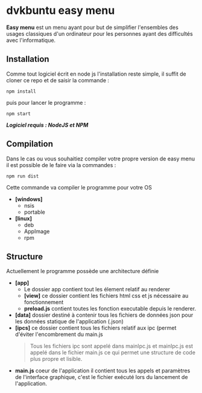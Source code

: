 # dvkbuntu easy menu

**Easy menu** est un menu ayant pour but de simplifier l'ensembles des usages classiques d'un ordinateur pour les personnes ayant des difficultés avec l'informatique. 


## Installation

Comme tout logiciel écrit en node js l'installation reste simple, il suffit de cloner ce repo et de saisir la commande :
```
npm install
```
puis pour lancer le programme :
```
npm start
```

***Logiciel requis : NodeJS et NPM***

## Compilation

Dans le cas ou vous souhaitiez compiler votre propre version de easy menu il est possible de le faire via la commandes :
```
npm run dist
```
Cette commande va compiler le programme pour votre OS
- **[windows]**
	- nsis
	- portable
- **[linux]**
	- deb
	- AppImage
	- rpm

## Structure

Actuellement le programme possède une architecture définie

- **[app]**
	- Le dossier app contient tout les élement relatif au renderer
	- **[view]** ce dossier contient les fichiers html css et js nécessaire au fonctionnement
	- **preload.js** contient toutes les fonction executable depuis le renderer.
- **[data]** dossier destiné à contenir tous les fichiers de données json pour les données statique de l'application (.json)
- **[ipcs]** ce dossier contient tous les fichiers relatif aux ipc (permet d'éviter l'encombrement du main.js
	>Tous les fichiers ipc sont appelé dans mainIpc.js et mainIpc.js est appelé dans le fichier main.js ce qui permet une structure de code plus propre et lisible.
- **main.js** coeur de l'application il contient tous les appels et paramètres de l'interface graphique, c'est le fichier exécuté lors du lancement de l'application.
